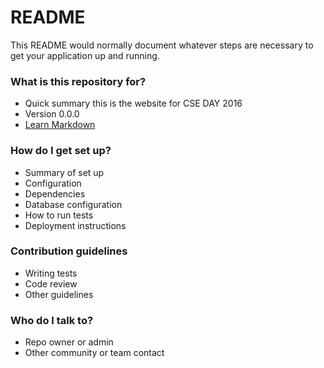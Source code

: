 # README #

This README would normally document whatever steps are necessary to get your application up and running.

### What is this repository for? ###

* Quick summary this is the website for CSE DAY 2016
* Version 0.0.0
* [Learn Markdown](https://bitbucket.org/tutorials/markdowndemo)

### How do I get set up? ###

* Summary of set up
* Configuration
* Dependencies
* Database configuration
* How to run tests
* Deployment instructions

### Contribution guidelines ###

* Writing tests
* Code review
* Other guidelines

### Who do I talk to? ###

* Repo owner or admin
* Other community or team contact